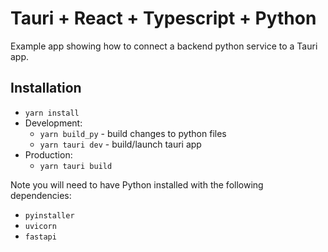 # Tauri + React + Typescript + Python

Example app showing how to connect a backend python service to a Tauri app.

## Installation

 - `yarn install`
 - Development:
    - `yarn build_py` - build changes to python files
    - `yarn tauri dev` - build/launch tauri app
 - Production:
    - `yarn tauri build`

Note you will need to have Python installed with the following dependencies:
 - `pyinstaller`
 - `uvicorn`
 - `fastapi`
